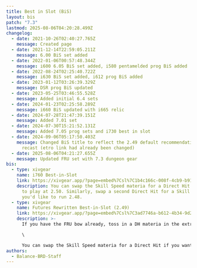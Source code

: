 ```yaml
---
title: Best in Slot (BiS)
layout: bis
patch: "7.3"
lastmod: 2025-08-06T04:20:28.499Z
changelog:
  - date: 2021-10-26T02:40:27.765Z
    message: Created page
  - date: 2021-12-14T22:59:05.211Z
    message: 6.00 BiS set added
  - date: 2022-01-06T00:57:48.344Z
    message: i600 6.05 BiS set added, i580 pentamelded prog BiS added
  - date: 2022-08-24T02:25:40.722Z
    message: i630 BiS set added, i612 prog BiS added
  - date: 2023-01-12T03:26:39.329Z
    message: DSR prog BiS updated
  - date: 2023-05-25T03:46:55.528Z
    message: Added initial 6.4 sets
  - date: 2024-01-23T02:25:58.289Z
    message: i660 BiS updated with i665 relic
  - date: 2024-07-28T21:47:39.151Z
    message: Added 7.01 set
  - date: 2024-07-30T15:21:52.131Z
    message: Added 7.05 prog sets and i730 best in slot
  - date: 2024-09-06T05:17:50.403Z
    message: Changed BiS title to reflect the 2.49 default recommendation for GCD
      recast (etro link had already been changed)
  - date: 2025-08-06T04:21:27.655Z
    message: Updated FRU set with 7.3 dungeon gear
bis:
  - type: xivgear
    name: i760 Best-in-Slot
    link: https://xivgear.app/?page=embed%7Csl%7C1b4c166c-008f-4cb9-b919-8c77dead4805
    description: You can swap the Skill Speed materia for a Direct Hit if you want
      to play at 2.50. Similarly, swap a second Direct Hit for a Skill Speed if
      you'd like to run 2.48.
  - type: xivgear
    name: Futures Rewritten Best-in-Slot (2.49)
    link: https://xivgear.app/?page=embed%7Csl%7C3ad7746a-b612-4b34-9d24-a0f8ae20c857
    description: >-
      If you have the FRU bow already, toss in a DH materia in the extra slot.\

      \

      You can swap the Skill Speed materia for a Direct Hit if you want to play at 2.50. Similarly, swap a second Direct Hit for a Skill Speed if you'd like to run 2.48.
authors:
  - Balance-BRD-Staff
---
```

